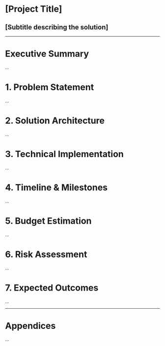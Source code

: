 # [Project Title]
## [Subtitle describing the solution]

---

# Executive Summary
...

# 1. Problem Statement
...

# 2. Solution Architecture
...

# 3. Technical Implementation
...

# 4. Timeline & Milestones
...

# 5. Budget Estimation
...

# 6. Risk Assessment
...

# 7. Expected Outcomes
...

---

# Appendices
...
